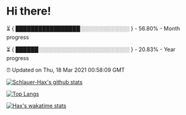 # Hi there!

⏳ { █████████████████░░░░░░░░░░░░░ } - 56.80% - Month progress

⏳ { ██████░░░░░░░░░░░░░░░░░░░░░░░░ } - 20.83% - Year progress

⏰ Updated on Thu, 18 Mar 2021 00:58:09 GMT


[![Schlauer-Hax's github stats](https://github-readme-stats.vercel.app/api?username=Schlauer-Hax&show_icons=true&theme=dark&count_private=true)](https://github.com/Schlauer-Hax)


[![Top Langs](https://github-readme-stats.vercel.app/api/top-langs/?username=Schlauer-Hax&layout=compact&theme=dark)](https://github.com/Schlauer-Hax?tab=repositories)


[![Hax's wakatime stats](https://github-readme-stats.vercel.app/api/wakatime?username=Hax&theme=dark)](https://wakatime.com/@Hax)

